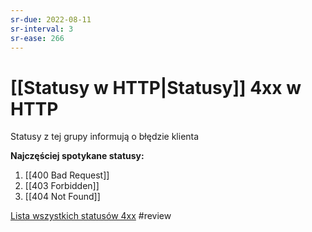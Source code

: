 ```yaml
---
sr-due: 2022-08-11
sr-interval: 3
sr-ease: 266
---
```


# [[Statusy w HTTP|Statusy]] 4xx w HTTP
Statusy z tej grupy informują o błędzie klienta

**Najczęściej spotykane statusy:**
1. [[400 Bad Request]]
2. [[403 Forbidden]]
3. [[404 Not Found]]

[Lista wszystkich statusów 4xx](https://en.wikipedia.org/wiki/List_of_HTTP_status_codes#:~:text=smoothly.%5B28%5D-,4xx%20client%20errors,-404%20error%20on) #review